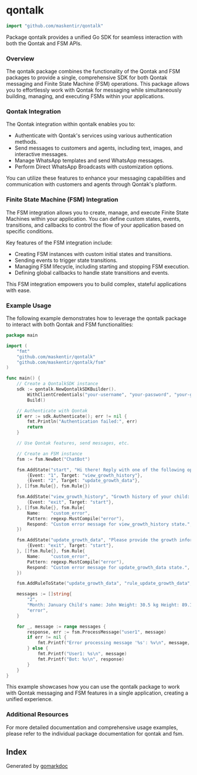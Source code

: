 <!-- Code generated by gomarkdoc. DO NOT EDIT -->

# qontalk

```go
import "github.com/maskentir/qontalk"
```

Package qontalk provides a unified Go SDK for seamless interaction with both the Qontak and FSM APIs.

### Overview

The qontalk package combines the functionality of the Qontak and FSM packages to provide a single, comprehensive SDK for both Qontak messaging and Finite State Machine (FSM) operations. This package allows you to effortlessly work with Qontak for messaging while simultaneously building, managing, and executing FSMs within your applications.

### Qontak Integration

The Qontak integration within qontalk enables you to:

- Authenticate with Qontak's services using various authentication methods.
- Send messages to customers and agents, including text, images, and interactive messages.
- Manage WhatsApp templates and send WhatsApp messages.
- Perform Direct WhatsApp Broadcasts with customization options.

You can utilize these features to enhance your messaging capabilities and communication with customers and agents through Qontak's platform.

### Finite State Machine (FSM) Integration

The FSM integration allows you to create, manage, and execute Finite State Machines within your application. You can define custom states, events, transitions, and callbacks to control the flow of your application based on specific conditions.

Key features of the FSM integration include:

- Creating FSM instances with custom initial states and transitions.
- Sending events to trigger state transitions.
- Managing FSM lifecycle, including starting and stopping FSM execution.
- Defining global callbacks to handle state transitions and events.

This FSM integration empowers you to build complex, stateful applications with ease.

### Example Usage

The following example demonstrates how to leverage the qontalk package to interact with both Qontak and FSM functionalities:

```go
package main

import (
    "fmt"
    "github.com/maskentir/qontalk"
    "github.com/maskentir/qontalk/fsm"
)

func main() {
    // Create a QontalkSDK instance
    sdk := qontalk.NewQontalkSDKBuilder().
        WithClientCredentials("your-username", "your-password", "your-grant-type", "your-client-id", "your-client-secret").
        Build()

    // Authenticate with Qontak
    if err := sdk.Authenticate(); err != nil {
        fmt.Println("Authentication failed:", err)
        return
    }

    // Use Qontak features, send messages, etc.

    // Create an FSM instance
    fsm := fsm.NewBot("ChatBot")

    fsm.AddState("start", "Hi there! Reply with one of the following options:\n1 View growth history\n2 Update growth data\nExample: type '1' if you want to view your child's growth history.", []fsm.Transition{
        {Event: "1", Target: "view_growth_history"},
        {Event: "2", Target: "update_growth_data"},
    }, []fsm.Rule{}, fsm.Rule{})

    fsm.AddState("view_growth_history", "Growth history of your child: Name: {{child_name}} Height: {{height}} Weight: {{weight}} Month: {{month}}", []fsm.Transition{
        {Event: "exit", Target: "start"},
    }, []fsm.Rule{}, fsm.Rule{
        Name:    "custom_error",
        Pattern: regexp.MustCompile("error"),
        Respond: "Custom error message for view_growth_history state.",
    })

    fsm.AddState("update_growth_data", "Please provide the growth information for your child. Use this template e.g., 'Month: January Child's name: John Weight: 30.5 kg Height: 89.1 cm'", []fsm.Transition{
        {Event: "exit", Target: "start"},
    }, []fsm.Rule{}, fsm.Rule{
        Name:    "custom_error",
        Pattern: regexp.MustCompile("error"),
        Respond: "Custom error message for update_growth_data state.",
    })

    fsm.AddRuleToState("update_growth_data", "rule_update_growth_data", `Month: (?P<month>.+) Child's name: (?P<child_name>.+) Weight: (?P<weight>.+) kg Height: (?P<height>.+) cm`, "Thank you for updating {{child_name}}'s growth in {{month}} with height {{height}} and weight {{weight}}", nil)

    messages := []string{
        "2",
        "Month: January Child's name: John Weight: 30.5 kg Height: 89.1 cm",
        "error",
    }

    for _, message := range messages {
        response, err := fsm.ProcessMessage("user1", message)
        if err != nil {
            fmt.Printf("Error processing message '%s': %v\n", message, err)
        } else {
            fmt.Printf("User1: %s\n", message)
            fmt.Printf("Bot: %s\n", response)
        }
    }
}
```

This example showcases how you can use the qontalk package to work with Qontak messaging and FSM features in a single application, creating a unified experience.

### Additional Resources

For more detailed documentation and comprehensive usage examples, please refer to the individual package documentation for qontak and fsm.

## Index

Generated by [gomarkdoc](https://github.com/princjef/gomarkdoc)

